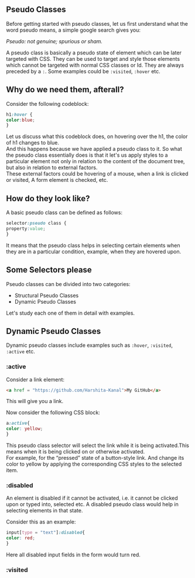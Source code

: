 ## Pseudo Classes
Before getting started with pseudo classes, let us first understand what the word pseudo means,
a simple google search gives you: <br/>

 *Pseudo: not genuine; spurious or sham.* <br/>

A pseudo class is basically a pseudo state of element which can be later targeted with CSS.
They can be used to target and style those elements which cannot be targeted with normal CSS classes or Id.
They are always preceded by a `:`. Some examples could be `:visited`, `:hover` etc.

## Why do we need them, afterall?
Consider the following codeblock: <br/>
```css
h1:hover {
color:blue;
}
```
Let us discuss what this codeblock does, on hovering over the h1, the color of 
h1 changes to blue.<br/>
And this happens because we have applied a pseudo class to it.
So what the pseudo class essentially does is that it let's us apply styles to a particular element
 not only in relation to the content of the document tree, but also in relation to external factors.
<br/>
These external factors could be hovering of a mouse, when a link is clicked or visited, 
A form element is checked, etc.

## How do they look like?
A basic pseudo class can be defined as follows:
```css
selector:pseudo class {
property:value;
}
```
It means that the pseudo class helps in selecting certain elements when they are in a particular condition, 
example, when they are hovered upon.

## Some Selectors please
Pseudo classes can be divided into two categories:
* Structural Pseudo Classes
* Dynamic Pseudo Classes <br/>

Let's study each one of them in detail with examples.

## Dynamic Pseudo Classes
Dynamic pseudo classes include examples such as `:hover`, `:visited`, `:active` etc.
### :active
Consider a link element:
```html
<a href = "https://github.com/Harshita-Kanal">My GitHub</a>
```
This will give you a link.

Now consider the following CSS block:
```css
a:active{
color: yellow;
}
```
This pseudo class selector will select the link while it is being activated.This means when it is being clicked on
or otherwise activated. <br/> For example, for the “pressed” state of a button-style link.
And change its color to yellow by applying the corresponding CSS styles to the selected item.


### :disabled
An element is disabled if it cannot be activated, i.e. it cannot be clicked upon or typed into, selected etc.
A disabled pseudo class would help in selecting elements in that state.

Consider this as an example:
```css
input[type = "text"]:disabled{
color: red;
}
```
Here all disabled input fields in the form would turn red.

### :visited





